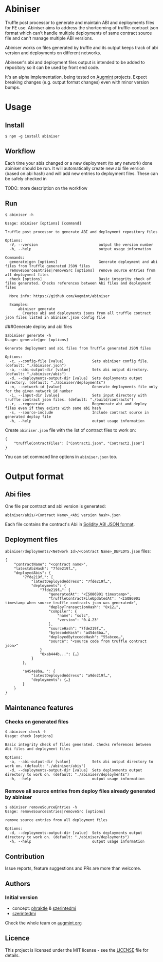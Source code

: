 # Abiniser

Truffle post processor to generate and maintain ABI and deployments files for FE use. Abiniser aims to address the shortcoming of truffle-contract json format which can't handle multiple deployments of same contract source file and can't manage multiple ABI versions.

Abiniser works on files generated by truffle and its output keeps track of abi version and deployments on different networks.

Abineser's abi and deployment files output is intended to be added to repository so it can be used by front end code.

It's an alpha implementation, being tested on [Augmint](https://github.com/Augmint) projects. Expect breaking changes (e.g. output format changes) even with minor version bumps.

# Usage

## Install

```
$ npm -g install abiniser
```

## Workflow

Each time your abis changed or a new deployment (to any network) done abiniser should be run. It will automatically create new abi file version (based on abi hash) and will add new entries to deployment files.
These can be safely checked in

TODO: more description on the workflow

## Run

```
$ abiniser -h

Usage: abiniser [options] [command]

Truffle post processor to generate ABI and deployment repository files

Options:
  -V, --version                            output the version number
  -h, --help                               output usage information

Commands:
  generate|gen [options]                   Generate deployment and abi files from Truffle generated JSON files
  removeSourceEntries|removeSrc [options]  remove source entries from all deployment files
  check [options]                          Basic integrity check of files generated. Checks references between Abi files and deployment files

  More info: https://github.com/Augmint/abiniser

  Examples:
      abiniser generate
        Creates abi and deployments jsons from all truffle contract json files listed in abiniser.json config file
```

###Generate deploy and abi files

```
$abiniser generate -h
Usage: generate|gen [options]

Generate deployment and abi files from Truffle generated JSON files

Options:
  -c, --config-file [value]             Sets abiniser config file. (default: "./abiniser.json")
  -a, --abi-output-dir [value]          Sets abi output directory. (default: "./abiniser/abis")
  -d, --deployments-output-dir [value]  Sets deployments output directory. (default: "./abiniser/deployments")
  -n, --network-id [value]              Generate deployments file only for the given network id number
  -i, --input-dir [value]               Sets input directory with truffle contract json files. (default: "./build/contracts")
  -r, --regenerate                      Regenerate abi and deploy files even if they exists with same abi hash
  -s, --source-include                  Include contract source in generated deploy file
  -h, --help                            output usage information
```

Create `abiniser.json` file with the list of contract files to work on:

```
{
    "truffleContractFiles": ["Contract1.json", "Contract2.json"]
}
```

You can set command line options in `abiniser.json` too.

# Output format

## Abi files

One file per contract and abi version is generated:

`abiniser/abis/<Contract Name>_<Abi version hash>.json`

Each file contains the contract's Abi in [Solidity ABI JSON format](https://solidity.readthedocs.io/en/develop/abi-spec.html#abi-json).

## Deployment files

`abiniser/deployments/<Network Id>/<Contract Name>_DEPLOYS.json` files:

```
{
    "contractName": "<contract name>",
    "latestAbiHash": "7fde219f…",
    "deployedAbis": {
        "7fde219f…": {
            "latestDeployedAddress": "7fde219f…",
            "deployments": {
                "7fde219f…": {
                    "generatedAt": "<ISO86901 timestamp>",
                    "truffleContractFileUpdatedAt": "<ISO86901 timestamp when source truffle contracts json was generated>",
                    "deployTransactionHash": "0x12…",
                    "compiler": {
                        "name": "solc",
                        "version": "0.4.23"
                    },
                    "sourceHash": "7fde219f…",
                    "bytecodeHash": "a454e8ba…",
                    "deployedBytecodeHash": "55abcee…",
                    "source": "<source code from truffle contract json>"
                }
                "0xab444b...": {…}
            }
        },

        "a454e8ba… ": {
            "latestDeployedAddress": "a9de219f…",
            "deployments": {…}
        }
    }
}
```

## Maintenance features

### Checks on generated files

```
$ abiniser check -h
Usage: check [options]

Basic integrity check of files generated. Checks references between Abi files and deployment files

Options:
  -a, --abi-output-dir [value]          Sets abi output directory to work on. (default: "./abiniser/abis")
  -d, --deployments-output-dir [value]  Sets deployments output directory to work on. (default: "./abiniser/deployments")
  -h, --help                            output usage information
```

### Remove all source entries from deploy files already generated by abiniser

```
$ abiniser removeSourceEntries -h
Usage: removeSourceEntries|removeSrc [options]

remove source entries from all deployment files

Options:
  -d, --deployments-output-dir [value]  Sets deployments output directory to work on. (default: "./abiniser/deployments")
  -h, --help                            output usage information
```

## Contribution

Issue reports, feature suggestions and PRs are more than welcome.

## Authors

### Initial version

-   concept: [phraktle](https://github.com/phraktle) & [szerintedmi](https://github.com/szerintedmi)
-   [szerintedmi](https://github.com/szerintedmi)

Check the whole team on [augmint.org](https://www.augmint.org)

## Licence

This project is licensed under the MIT license - see the [LICENSE](LICENSE) file for details.
